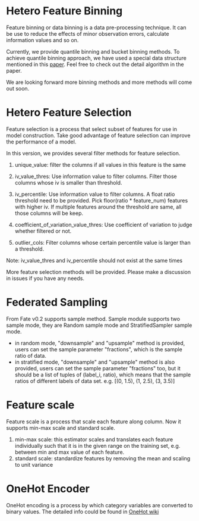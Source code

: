 # Hetero Feature Binning

Feature binning or data binning is a data pre-processing technique. It can be use to reduce the effects of minor observation errors, calculate information values and so on.

Currently, we provide quantile binning and bucket binning methods. To achieve quantile binning approach, we have used a special data structure mentioned in this [paper](https://www.researchgate.net/profile/Michael_Greenwald/publication/2854033_Space-Efficient_Online_Computation_of_Quantile_Summaries/links/0f317533ee009cd3f3000000/Space-Efficient-Online-Computation-of-Quantile-Summaries.pdf). Feel free to check out the detail algorithm in the paper.

We are looking forward more binning methods and more methods will come out soon.

# Hetero Feature Selection

Feature selection is a process that select subset of features for use in model construction. Take good advantage of feature selection can improve the performance of a model.

In this version, we provides several filter methods for feature selection.

1. unique_value: filter the columns if all values in this feature is the same

2. iv_value_thres: Use information value to filter columns. Filter those columns whose iv is smaller than threshold.

3. iv_percentile: Use information value to filter columns. A float ratio threshold need to be provided. Pick floor(ratio * feature_num) features with higher iv. If multiple features around the threshold are same, all those columns will be keep.

4. coefficient_of_variation_value_thres: Use coefficient of variation to judge whether filtered or not.

5. outlier_cols: Filter columns whose certain percentile value is larger than a threshold.

Note: iv_value_thres and iv_percentile should not exist at the same times

More feature selection methods will be provided. Please make a discussion in issues if you have any needs.

# Federated Sampling

From Fate v0.2 supports sample method.
Sample module supports two sample mode, they are Random sample mode and StratifiedSampler sample mode.
* in random mode, "downsample" and "upsample" method is provided, users 
can set the sample parameter "fractions", which is the sample ratio of data.
* in stratified mode, "downsample" and "upsample" method is also provided, 
users can set the sample parameter "fractions" too, but it should be a list of tuples of (label_i, ratio),
which means that the sample ratios of different labels of data set. e.g. [(0, 1.5), (1, 2.5), (3, 3.5)]

# Feature scale
Feature scale is a process that scale each feature along column. Now it supports min-max scale and standard scale. 
1. min-max scale: this estimator scales and translates each feature individually such that it is in the given range on the training set, e.g. between min and max value of each feature.
2. standard scale: standardize features by removing the mean and scaling to unit variance

# OneHot Encoder
OneHot encoding is a process by which category variables are converted to binary values. The detailed info could be found in [OneHot wiki](https://en.wikipedia.org/wiki/One-hot)